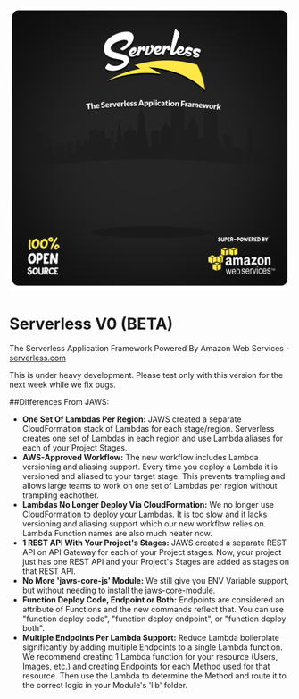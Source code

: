 ![Serverless Application Framework AWS Lambda API Gateway](img/serverless_readme_header.jpg)

Serverless V0 (BETA)
=================================

The Serverless Application Framework Powered By Amazon Web Services - [serverless.com](http://www.serverless.com)

This is under heavy development.  Please test only with this version for the next week while we fix bugs.

##Differences From JAWS:

* **One Set Of Lambdas Per Region:**  JAWS created a separate CloudFormation stack of Lambdas for each stage/region.  Serverless creates one set of Lambdas in each region and use Lambda aliases for each of your Project Stages.
* **AWS-Approved Workflow:**  The new workflow includes Lambda versioning and aliasing support.  Every time you deploy a Lambda it is versioned and aliased to your target stage.  This prevents trampling and allows large teams to work on one set of Lambdas per region without trampling eachother.
* **Lambdas No Longer Deploy Via CloudFormation:**  We no longer use CloudFormation to deploy your Lambdas.  It is too slow and it lacks versioning and aliasing support which our new workflow relies on.  Lambda Function names are also much neater now.
* **1 REST API With Your Project's Stages:**  JAWS created a separate REST API on API Gateway for each of your Project stages.  Now, your project just has one REST API and your Project's Stages are added as stages on that REST API.
* **No More 'jaws-core-js' Module:** We still give you ENV Variable support, but without needing to install the jaws-core-module.
* **Function Deploy Code, Endpoint or Both:** Endpoints are considered an attribute of Functions and the new commands reflect that.  You can use "function deploy code", "function deploy endpoint", or "function deploy both".
* **Multiple Endpoints Per Lambda Support:** Reduce Lambda boilerplate significantly by adding multiple Endpoints to a single Lambda function.  We recommend creating 1 Lambda function for your resource (Users, Images, etc.) and creating Endpoints for each Method used for that resource.  Then use the Lambda to determine the Method and route it to the correct logic in your Module's 'lib' folder.
